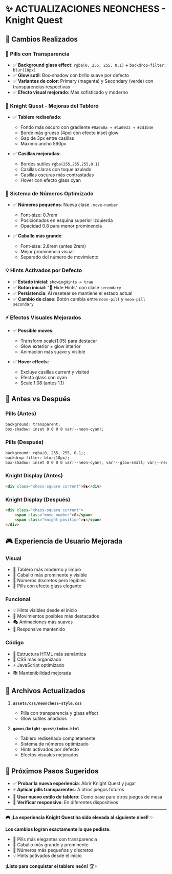 # ✨ **ACTUALIZACIONES NEONCHESS - Knight Quest**

## 🎯 **Cambios Realizados**

### **💊 Pills con Transparencia**
- ✅ **Background glass effect**: `rgba(0, 255, 255, 0.1)` + `backdrop-filter: blur(10px)`
- ✅ **Glow sutil**: Box-shadow con brillo suave por defecto
- ✅ **Variantes de color**: Primary (magenta) y Secondary (verde) con transparencias respectivas
- ✅ **Efecto visual mejorado**: Más sofisticado y moderno

### **🐴 Knight Quest - Mejoras del Tablero**
- ✅ **Tablero rediseñado**: 
  - Fondo más oscuro con gradiente `#0a0a0a → #1a0033 → #2d1b4e`
  - Borde más grueso (4px) con efecto inset glow
  - Gap de 3px entre casillas
  - Máximo ancho 560px

- ✅ **Casillas mejoradas**:
  - Bordes sutiles `rgba(255,255,255,0.1)`
  - Casillas claras con toque azulado
  - Casillas oscuras más contrastadas
  - Hover con efecto glass cyan

### **🔢 Sistema de Números Optimizado**
- ✅ **Números pequeños**: Nueva clase `.move-number`
  - Font-size: 0.7rem
  - Posicionados en esquina superior izquierda
  - Opacidad 0.8 para menor prominencia

- ✅ **Caballo más grande**: 
  - Font-size: 2.8rem (antes 2rem)
  - Mejor prominencia visual
  - Separado del número de movimiento

### **💡 Hints Activados por Defecto**
- ✅ **Estado inicial**: `showingHints = true`
- ✅ **Botón inicial**: "🙈 Hide Hints" con clase `secondary`
- ✅ **Persistencia**: Al resetear se mantiene el estado actual
- ✅ **Cambio de clase**: Botón cambia entre `neon-pill` y `neon-pill secondary`

### **⚡ Efectos Visuales Mejorados**
- ✅ **Possible moves**:
  - Transform scale(1.05) para destacar
  - Glow exterior + glow interior
  - Animación más suave y visible

- ✅ **Hover effects**:
  - Excluye casillas current y visited
  - Efecto glass con cyan
  - Scale 1.08 (antes 1.1)

## 🎨 **Antes vs Después**

### **Pills (Antes)**
```css
background: transparent;
box-shadow: inset 0 0 0 0 var(--neon-cyan);
```

### **Pills (Después)**
```css
background: rgba(0, 255, 255, 0.1);
backdrop-filter: blur(10px);
box-shadow: inset 0 0 0 0 var(--neon-cyan), var(--glow-small) var(--neon-cyan);
```

### **Knight Display (Antes)**
```html
<div class="chess-square current">8♞</div>
```

### **Knight Display (Después)**
```html
<div class="chess-square current">
    <span class="move-number">8</span>
    <span class="knight-position">♞</span>
</div>
```

## 🎮 **Experiencia de Usuario Mejorada**

### **Visual**
- 🔲 Tablero más moderno y limpio
- 🐴 Caballo más prominente y visible
- 🔢 Números discretos pero legibles
- 💎 Pills con efecto glass elegante

### **Funcional**
- 💡 Hints visibles desde el inicio
- 🎯 Movimientos posibles más destacados
- 🎭 Animaciones más suaves
- 📱 Responsive mantenido

### **Código**
- 🧹 Estructura HTML más semántica
- 🎨 CSS más organizado
- ⚡ JavaScript optimizado
- 📚 Mantenibilidad mejorada

## 🚀 **Archivos Actualizados**

1. **`assets/css/neonchess-style.css`**
   - Pills con transparencia y glass effect
   - Glow sutiles añadidos

2. **`games/knight-quest/index.html`**
   - Tablero rediseñado completamente
   - Sistema de números optimizado
   - Hints activados por defecto
   - Efectos visuales mejorados

## 🎯 **Próximos Pasos Sugeridos**

- ✅ **Probar la nueva experiencia**: Abrir Knight Quest y jugar
- ⚡ **Aplicar pills transparentes**: A otros juegos futuros
- 🎨 **Usar nuevo estilo de tablero**: Como base para otros juegos de mesa
- 📱 **Verificar responsive**: En diferentes dispositivos

---

**🎮 ¡La experiencia Knight Quest ha sido elevada al siguiente nivel!** ✨

**Los cambios logran exactamente lo que pediste:**
- 💊 Pills más elegantes con transparencia
- 🐴 Caballo más grande y prominente  
- 🔢 Números más pequeños y discretos
- 💡 Hints activados desde el inicio

**¡Listo para conquistar el tablero neón!** 🏆⚡